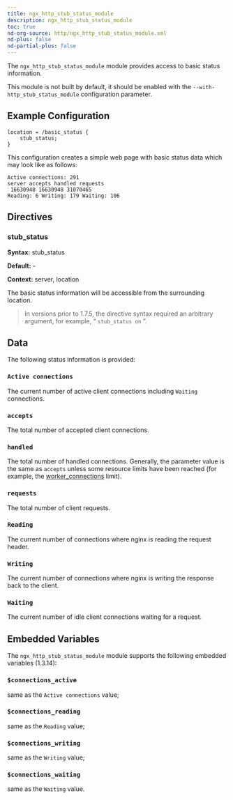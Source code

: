 ```yaml
---
title: ngx_http_stub_status_module
description: ngx_http_stub_status_module
toc: true
nd-org-source: http/ngx_http_stub_status_module.xml
nd-plus: false
nd-partial-plus: false
---
```



<!--
      ********************************************************************************
      🛑 WARNING: AUTOGENERATED FILE - DO NOT EDIT 🛑 This Markdown file was
      automatically generated from the source XML documentation. Any manual
      changes made directly to this file will be overwritten. To request or
      suggest changes, please edit the source XML files instead.
      https://github.com/nginx/nginx.org/tree/main/xml/en
      ********************************************************************************
      -->


The `ngx_http_stub_status_module` module provides
access to basic status information.

This module is not built by default, it should be enabled with the
`--with-http_stub_status_module`
configuration parameter.
## Example Configuration


```nginx
location = /basic_status {
    stub_status;
}

```


This configuration creates a simple web page
with basic status data which may look like as follows:

```nginx
Active connections: 291
server accepts handled requests
 16630948 16630948 31070465
Reading: 6 Writing: 179 Waiting: 106

```

## Directives

### stub_status

**Syntax:** stub_status 

**Default:** -

**Context:** server, location


The basic status information will be accessible from the surrounding location.

> In versions prior to 1.7.5, the directive syntax required an arbitrary argument, for example, “ `stub_status on` ”.

## Data


The following status information is provided:


### ``Active connections``


The current number of active client connections
including `Waiting` connections.



### ``accepts``


The total number of accepted client connections.



### ``handled``


The total number of handled connections.
Generally, the parameter value is the same as `accepts`
unless some resource limits have been reached
(for example, the
[worker_connections](/nginx/module-reference/../ngx_core_module#worker_connections) limit).



### ``requests``


The total number of client requests.



### ``Reading``


The current number of connections where nginx is reading the request header.



### ``Writing``


The current number of connections
where nginx is writing the response back to the client.



### ``Waiting``


The current number of idle client connections waiting for a request.



## Embedded Variables


The `ngx_http_stub_status_module` module
supports the following embedded variables (1.3.14):


### ``$connections_active``


same as the `Active connections` value;



### ``$connections_reading``


same as the `Reading` value;



### ``$connections_writing``


same as the `Writing` value;



### ``$connections_waiting``


same as the `Waiting` value.



